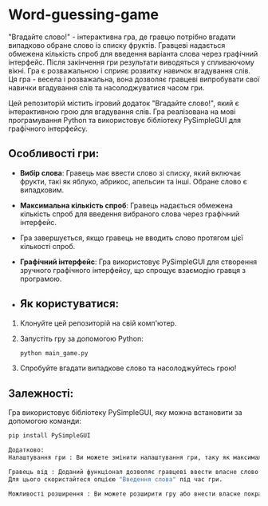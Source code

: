 # Word-guessing-game

"Вгадайте слово!" - інтерактивна гра, де гравцю потрібно вгадати випадково обране слово із списку фруктів. 
Гравцеві надається обмежена кількість спроб для введення варіанта слова через графічний інтерфейс.
Після закінчення гри результати виводяться у спливаючому вікні. Гра є розважальною і сприяє розвитку навичок вгадування слів.
Ця гра - весела і розважальна, вона дозволяє гравцеві випробувати свої навички вгадування слів та насолоджуватися часом гри.


Цей репозиторій містить ігровий додаток "Вгадайте слово!", який є інтерактивною грою для вгадування слів. 
Гра реалізована на мові програмування Python та використовує бібліотеку PySimpleGUI для графічного інтерфейсу.

## Особливості гри:

- **Вибір слова**: Гравець має ввести слово зі списку, який включає фрукти, такі як яблуко, абрикос, апельсин та інші. Обране слово є випадковим.

- **Максимальна кількість спроб**: Гравець надається обмежена кількість спроб для введення вибраного слова через графічний інтерфейс.
- Гра завершується, якщо гравець не вводить слово протягом цієї кількості спроб.

- **Графічний інтерфейс**: Гра використовує PySimpleGUI для створення зручного графічного інтерфейсу, що спрощує взаємодію гравця з програмою.

- ## Як користуватися:

1. Клонуйте цей репозиторій на свій комп'ютер.

2. Запустіть гру за допомогою Python:

    ```bash
    python main_game.py
    ```

3. Спробуйте вгадати випадкове слово та насолоджуйтесь грою!

## Залежності:

Гра використовує бібліотеку PySimpleGUI, яку можна встановити за допомогою команди:

```bash
pip install PySimpleGUI

Додатково:
Налаштування гри : Ви можете змінити налаштування гри, таку як максимальна кількість спроб, редагуючи файли в папці config.

Гравець від : Доданий функціонал дозволяє гравцеві ввести власне слово для введення через графічний інтерфейс.
Для цього скористайтеся опцією "Введення слова" під час гри.

Можливості розширення : Ви можете розширити гру або внести власне покращення. 
